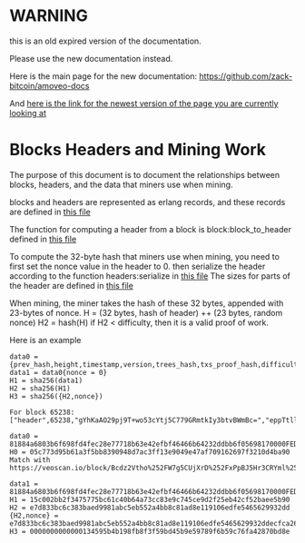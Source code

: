 WARNING
========

this is an old expired version of the documentation.

Please use the new documentation instead. 

Here is the main page for the new documentation: https://github.com/zack-bitcoin/amoveo-docs 

And [here is the link for the newest version of the page you are currently looking at](https://github.com/zack-bitcoin/amoveo-docs/blob/master//design/blocks_headers_mining_work.md)

Blocks Headers and Mining Work
=======

The purpose of this document is to document the relationships between blocks, headers, and the data that miners use when mining.

blocks and headers are represented as erlang records, and these records are defined in [this file](/apps/amoveo_core/src/records.hrl)

The function for computing a header from a block is block:block_to_header defined in [this file](/apps/amoveo_core/src/consensus/chain/block.erl)

To compute the 32-byte hash that miners use when mining, you need to first set the nonce value in the header to 0. then serialize the header according to the function headers:serialize in [this file](/apps/amoveo_core/src/consensus/chain/headers.erl)
The sizes for parts of the header are defined in [this file](/apps/amoveo_core/src/consensus/constants.erl)

When mining, the miner takes the hash of these 32 bytes, appended with 23-bytes of nonce.
H = (32 bytes, hash of header) ++ (23 bytes, random nonce)
H2 = hash(H)
if H2 < difficulty, then it is a valid proof of work.



Here is an example
```
data0 = {prev_hash,height,timestamp,version,trees_hash,txs_proof_hash,difficulty,nonce,period}
data1 = data0{nonce = 0}
H1 = sha256(data1)
H2 = sha256(H1)
H3 = sha256({H2,nonce})

For block 65238:
["header",65238,"gYhKaAO29pj9T+wo53cYtj5C779GRmtkIy3btvBWmBc=","eppTtlluUgw+EjXeCY6hRLjiNO9i6F3gveh90o4F2As=","d8I94Jkb1JGFSecQPE90IMrouNwud1seF3mpOkhaSDU=",383731482,14058,3,"AAAAAAAAAAAA7PyiZBweAUsAnDQz6BYfzdiXps4AAAA=",1437058057153376419840,5982]

data0 = 81884a6803b6f698fd4fec28e77718b63e42efbf46466b64232ddbb6f05698170000FED60016DF471A00037a9a53b6596e520c3e1235de098ea144b8e234ef62e85de0bde87dd28e05d80b77c23de0991bd4918549e7103c4f7420cae8b8dc2e775b1e1779a93a485a483536EA000000000000000000ecfca2641c1e014b009c3433e8161fcdd897a6ce000000175E
H0 = 05c773d95b61a3f5bb8390948d7ac3ff13e9049e47af709162697f3210d4ba90
Match with https://veoscan.io/block/Bcdz2Vtho%252FW7g5CUjXrD%252FxPpBJ5Hr3CRYml%252FMhDUupA%253D

data1 = 81884a6803b6f698fd4fec28e77718b63e42efbf46466b64232ddbb6f05698170000FED60016DF471A00037a9a53b6596e520c3e1235de098ea144b8e234ef62e85de0bde87dd28e05d80b77c23de0991bd4918549e7103c4f7420cae8b8dc2e775b1e1779a93a485a483536EA0000000000000000000000000000000000000000000000000000000000000000175E
H1 = 15c002bb2f3475775bc61c40b64a73cc83e9c745ce9d2f25eb42cf52baee5b90
H2 = e7d833bc6c383baed9981abc5eb552a4bb8c81ad8e119106edfe5465629932dd
{H2,nonce} = e7d833bc6c383baed9981abc5eb552a4bb8c81ad8e119106edfe5465629932ddecfca2641c1e014b009c3433e8161fcdd897a6ce000000
H3 = 0000000000000134595b4b198fb8f3f59bd45b9e59789f6b59c76fa42870bd8e
```
